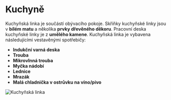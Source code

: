 # Kuchyně

Kuchyňská linka je součástí obývacího pokoje. Skříňky kuchyňské linky jsou v **bílém matu** a několika **prvky dřevěného děkoru**. Pracovní deska kuchyňské linky je z **umělého kamene**. Kuchyňská linka je vybavena následujícími vestavěnými spotřebičy:

- **Indukční varná deska**
- **Trouba**
- **Mikrovlnná trouba**
- **Myčka nádobí**
- **Lednice**
- **Mrazák**
- **Malá chladnička v ostrůvku na víno/pivo**

![Kuchyňská linka](./static/drawings/floor-plan.furniched.drawio)